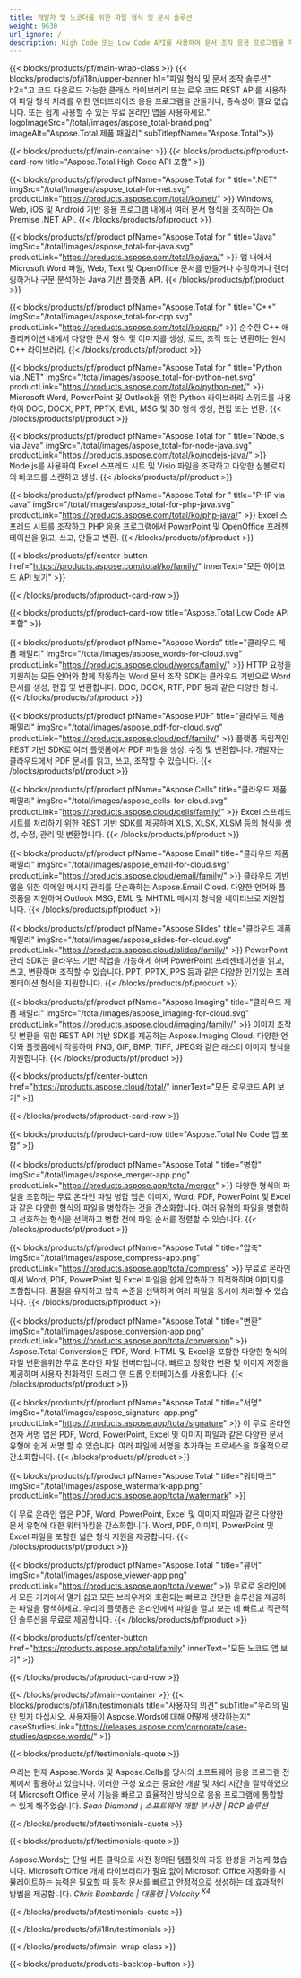 ```yaml
---
title: 개발자 및 노코더를 위한 파일 형식 및 문서 솔루션
weight: 9630
url_ignore: /
description: High Code 또는 Low Code API를 사용하여 문서 조작 응용 프로그램을 작성하거나, 간단히 100개 이상의 파일 형식을 보거나, 비교하거나, 검사하거나, 변환하는 크로스 플랫폼 앱을 사용하세요.
---
```


{{< blocks/products/pf/main-wrap-class >}}
{{< blocks/products/pf/i18n/upper-banner h1="파일 형식 및 문서 조작 솔루션" h2="고 코드 다운로드 가능한 클래스 라이브러리 또는 로우 코드 REST API를 사용하여 파일 형식 처리를 위한 엔터프라이즈 응용 프로그램을 만들거나, 종속성이 필요 없습니다. 또는 쉽게 사용할 수 있는 무료 온라인 앱을 사용하세요." logoImageSrc="/total/images/aspose_total-brand.png" imageAlt="Aspose.Total 제품 패밀리" subTitlepfName="Aspose.Total">}}

{{< blocks/products/pf/main-container >}}
{{< blocks/products/pf/product-card-row title="Aspose.Total High Code API 포함" >}}

{{< blocks/products/pf/product pfName="Aspose.Total for " title=".NET" imgSrc="/total/images/aspose_total-for-net.svg" productLink="https://products.aspose.com/total/ko/net/" >}}
Windows, Web, iOS 및 Android 기반 응용 프로그램 내에서 여러 문서 형식을 조작하는 On Premise .NET API.
{{< /blocks/products/pf/product >}}

{{< blocks/products/pf/product pfName="Aspose.Total for " title="Java" imgSrc="/total/images/aspose_total-for-java.svg" productLink="https://products.aspose.com/total/ko/java/" >}}
앱 내에서 Microsoft Word 파일, Web, Text 및 OpenOffice 문서를 만들거나 수정하거나 렌더링하거나 구문 분석하는 Java 기반 플랫폼 API.
{{< /blocks/products/pf/product >}}

{{< blocks/products/pf/product pfName="Aspose.Total for " title="C++" imgSrc="/total/images/aspose_total-for-cpp.svg" productLink="https://products.aspose.com/total/ko/cpp/" >}}
순수한 C++ 애플리케이션 내에서 다양한 문서 형식 및 이미지를 생성, 로드, 조작 또는 변환하는 원시 C++ 라이브러리.
{{< /blocks/products/pf/product >}}

{{< blocks/products/pf/product pfName="Aspose.Total for " title="Python via .NET" imgSrc="/total/images/aspose_total-for-python-net.svg" productLink="https://products.aspose.com/total/ko/python-net/" >}}
Microsoft Word, PowerPoint 및 Outlook을 위한 Python 라이브러리 스위트를 사용하여 DOC, DOCX, PPT, PPTX, EML, MSG 및 3D 형식 생성, 편집 또는 변환.
{{< /blocks/products/pf/product >}}

{{< blocks/products/pf/product pfName="Aspose.Total for " title="Node.js via Java" imgSrc="/total/images/aspose_total-for-node-java.svg" productLink="https://products.aspose.com/total/ko/nodejs-java/" >}}
Node.js를 사용하여 Excel 스프레드 시트 및 Visio 파일을 조작하고 다양한 심볼로지의 바코드를 스캔하고 생성.
{{< /blocks/products/pf/product >}}

{{< blocks/products/pf/product pfName="Aspose.Total for " title="PHP via Java" imgSrc="/total/images/aspose_total-for-php-java.svg" productLink="https://products.aspose.com/total/ko/php-java/" >}}
Excel 스프레드 시트를 조작하고 PHP 응용 프로그램에서 PowerPoint 및 OpenOffice 프레젠테이션을 읽고, 쓰고, 만들고 변환.
{{< /blocks/products/pf/product >}}

{{< blocks/products/pf/center-button href="https://products.aspose.com/total/ko/family/" innerText="모든 하이코드 API 보기" >}}

{{< /blocks/products/pf/product-card-row >}}

{{< blocks/products/pf/product-card-row title="Aspose.Total Low Code API 포함" >}}

{{< blocks/products/pf/product pfName="Aspose.Words" title="클라우드 제품 패밀리" imgSrc="/total/images/aspose_words-for-cloud.svg" productLink="https://products.aspose.cloud/words/family/" >}}
HTTP 요청을 지원하는 모든 언어와 함께 작동하는 Word 문서 조작 SDK는 클라우드 기반으로 Word 문서를 생성, 편집 및 변환합니다. DOC, DOCX, RTF, PDF 등과 같은 다양한 형식.
{{< /blocks/products/pf/product >}}

{{< blocks/products/pf/product pfName="Aspose.PDF" title="클라우드 제품 패밀리" imgSrc="/total/images/aspose_pdf-for-cloud.svg" productLink="https://products.aspose.cloud/pdf/family/" >}}
플랫폼 독립적인 REST 기반 SDK로 여러 플랫폼에서 PDF 파일을 생성, 수정 및 변환합니다. 개발자는 클라우드에서 PDF 문서를 읽고, 쓰고, 조작할 수 있습니다.
{{< /blocks/products/pf/product >}}

{{< blocks/products/pf/product pfName="Aspose.Cells" title="클라우드 제품 패밀리" imgSrc="/total/images/aspose_cells-for-cloud.svg" productLink="https://products.aspose.cloud/cells/family/" >}}
Excel 스프레드 시트를 처리하기 위한 REST 기반 SDK를 제공하며 XLS, XLSX, XLSM 등의 형식을 생성, 수정, 관리 및 변환합니다.
{{< /blocks/products/pf/product >}}

{{< blocks/products/pf/product pfName="Aspose.Email" title="클라우드 제품 패밀리" imgSrc="/total/images/aspose_email-for-cloud.svg" productLink="https://products.aspose.cloud/email/family/" >}}
클라우드 기반 앱을 위한 이메일 메시지 관리를 단순화하는 Aspose.Email Cloud. 다양한 언어와 플랫폼을 지원하며 Outlook MSG, EML 및 MHTML 메시지 형식을 네이티브로 지원합니다.
{{< /blocks/products/pf/product >}}

{{< blocks/products/pf/product pfName="Aspose.Slides" title="클라우드 제품 패밀리" imgSrc="/total/images/aspose_slides-for-cloud.svg" productLink="https://products.aspose.cloud/slides/family/" >}}
PowerPoint 관리 SDK는 클라우드 기반 작업을 가능하게 하며 PowerPoint 프레젠테이션을 읽고, 쓰고, 변환하며 조작할 수 있습니다. PPT, PPTX, PPS 등과 같은 다양한 인기있는 프레젠테이션 형식을 지원합니다.
{{< /blocks/products/pf/product >}}

{{< blocks/products/pf/product pfName="Aspose.Imaging" title="클라우드 제품 패밀리" imgSrc="/total/images/aspose_imaging-for-cloud.svg" productLink="https://products.aspose.cloud/imaging/family/" >}}
이미지 조작 및 변환을 위한 REST API 기반 SDK를 제공하는 Aspose.Imaging Cloud. 다양한 언어와 플랫폼에서 작동하며 PNG, GIF, BMP, TIFF, JPEG와 같은 래스터 이미지 형식을 지원합니다.
{{< /blocks/products/pf/product >}}

{{< blocks/products/pf/center-button href="https://products.aspose.cloud/total/" innerText="모든 로우코드 API 보기" >}}

{{< /blocks/products/pf/product-card-row >}}

{{< blocks/products/pf/product-card-row title="Aspose.Total No Code 앱 포함" >}}

{{< blocks/products/pf/product pfName="Aspose.Total " title="병합" imgSrc="/total/images/aspose_merger-app.png" productLink="https://products.aspose.app/total/merger" >}}
다양한 형식의 파일을 조합하는 무료 온라인 파일 병합 앱은 이미지, Word, PDF, PowerPoint 및 Excel과 같은 다양한 형식의 파일을 병합하는 것을 간소화합니다. 여러 유형의 파일을 병합하고 선호하는 형식을 선택하고 병합 전에 파일 순서를 정렬할 수 있습니다.
{{< /blocks/products/pf/product >}}

{{< blocks/products/pf/product pfName="Aspose.Total " title="압축" imgSrc="/total/images/aspose_compress-app.png" productLink="https://products.aspose.app/total/compress" >}}
무료로 온라인에서 Word, PDF, PowerPoint 및 Excel 파일을 쉽게 압축하고 최적화하며 이미지를 포함합니다. 품질을 유지하고 압축 수준을 선택하며 여러 파일을 동시에 처리할 수 있습니다.
{{< /blocks/products/pf/product >}}

{{< blocks/products/pf/product pfName="Aspose.Total " title="변환" imgSrc="/total/images/aspose_conversion-app.png" productLink="https://products.aspose.app/total/conversion" >}}
Aspose.Total Conversion은 PDF, Word, HTML 및 Excel을 포함한 다양한 형식의 파일 변환을위한 무료 온라인 파일 컨버터입니다. 빠르고 정확한 변환 및 이미지 저장을 제공하며 사용자 친화적인 드래그 앤 드롭 인터페이스를 사용합니다.
{{< /blocks/products/pf/product >}}

{{< blocks/products/pf/product pfName="Aspose.Total " title="서명" imgSrc="/total/images/aspose_signature-app.png" productLink="https://products.aspose.app/total/signature" >}}
이 무료 온라인 전자 서명 앱은 PDF, Word, PowerPoint, Excel 및 이미지 파일과 같은 다양한 문서 유형에 쉽게 서명 할 수 있습니다. 여러 파일에 서명을 추가하는 프로세스을 효율적으로 간소화합니다.
{{< /blocks/products/pf/product >}}

{{< blocks/products/pf/product pfName="Aspose.Total " title="워터마크" imgSrc="/total/images/aspose_watermark-app.png" productLink="https://products.aspose.app/total/watermark" >}}

이 무료 온라인 앱은 PDF, Word, PowerPoint, Excel 및 이미지 파일과 같은 다양한 문서 유형에 대한 워터마킹을 간소화합니다. Word, PDF, 이미지, PowerPoint 및 Excel 파일을 포함한 넓은 형식 지원을 제공합니다.
{{< /blocks/products/pf/product >}}

{{< blocks/products/pf/product pfName="Aspose.Total " title="뷰어" imgSrc="/total/images/aspose_viewer-app.png" productLink="https://products.aspose.app/total/viewer" >}}
무료로 온라인에서 모든 기기에서 열기 쉽고 모든 브라우저와 호환되는 빠르고 간단한 솔루션을 제공하는 파일을 탐색하세요. 우리의 플랫폼은 온라인에서 파일을 열고 보는 데 빠르고 직관적인 솔루션을 무료로 제공합니다.
{{< /blocks/products/pf/product >}}

{{< blocks/products/pf/center-button href="https://products.aspose.app/total/family" innerText="모든 노코드 앱 보기" >}}

{{< /blocks/products/pf/product-card-row >}}

{{< /blocks/products/pf/main-container >}}
{{< blocks/products/pf/i18n/testimonials title="사용자의 의견" subTitle="우리의 말만 믿지 마십시오. 사용자들이 Aspose.Words에 대해 어떻게 생각하는지" caseStudiesLink="https://releases.aspose.com/corporate/case-studies/aspose.words/" >}}

{{< blocks/products/pf/testimonials-quote >}}
<p class="first">
우리는 현재 Aspose.Words 및 Aspose.Cells를 당사의 소프트웨어 응용 프로그램 전체에서 활용하고 있습니다. 이러한 구성 요소는 중요한 개발 및 처리 시간을 절약하였으며 Microsoft Office 문서 기능을 빠르고 효율적인 방식으로 응용 프로그램에 통합할 수 있게 해주었습니다.
<em>
Sean Diamond | 소프트웨어 개발 부사장 | RCP 솔루션
</em>
</p>

{{< /blocks/products/pf/testimonials-quote >}}

{{< blocks/products/pf/testimonials-quote >}}
<p class="second">
Aspose.Words는 단일 버튼 클릭으로 사전 정의된 템플릿의 자동 완성을 가능케 했습니다. Microsoft Office 개체 라이브러리가 필요 없이 Microsoft Office 자동화를 시뮬레이트하는 능력은 필요할 때 동적 문서를 빠르고 안정적으로 생성하는 데 효과적인 방법을 제공합니다.
<em>
Chris Bombardo | 대통령 | Velocity
<sup>
K4
</sup>
</em>
</p>

{{< /blocks/products/pf/testimonials-quote >}}

{{< /blocks/products/pf/i18n/testimonials >}}

{{< /blocks/products/pf/main-wrap-class >}}

{{< blocks/products/products-backtop-button >}}

